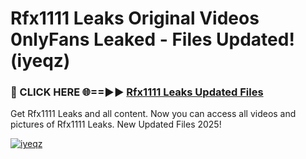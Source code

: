 # Rfx1111 Leaks Original Videos 0nlyFans Leaked - Files Updated! (iyeqz)

<h3>🔴 CLICK HERE 🌐==►► <a href="https://tinyurl.com/ehrbuxhb" rel="nofollow">Rfx1111 Leaks Updated Files</a></h3>

Get Rfx1111 Leaks and all content. Now you can access all videos and pictures of Rfx1111 Leaks. New Updated Files 2025!

[![iyeqz](https://i.imgur.com/lVYEuWS.gif)](https://tinyurl.com/ehrbuxhb)
